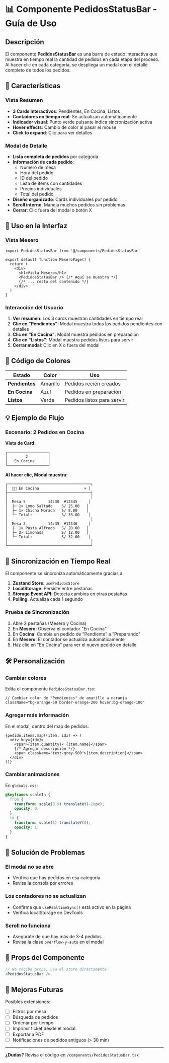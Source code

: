 # 📊 Componente PedidosStatusBar - Guía de Uso

## Descripción

El componente **PedidosStatusBar** es una barra de estado interactiva que muestra en tiempo real la cantidad de pedidos en cada etapa del proceso. Al hacer clic en cada categoría, se despliega un modal con el detalle completo de todos los pedidos.

## 🎯 Características

### Vista Resumen
- **3 Cards Interactivos**: Pendientes, En Cocina, Listos
- **Contadores en tiempo real**: Se actualizan automáticamente
- **Indicador visual**: Punto verde pulsante indica sincronización activa
- **Hover effects**: Cambio de color al pasar el mouse
- **Click to expand**: Clic para ver detalles

### Modal de Detalle
- **Lista completa de pedidos** por categoría
- **Información de cada pedido**:
  - Número de mesa
  - Hora del pedido
  - ID del pedido
  - Lista de items con cantidades
  - Precios individuales
  - Total del pedido
- **Diseño organizado**: Cards individuales por pedido
- **Scroll interno**: Maneja muchos pedidos sin problemas
- **Cerrar**: Clic fuera del modal o botón X

## 📱 Uso en la Interfaz

### Vista Mesero

```tsx
import PedidosStatusBar from '@/components/PedidosStatusBar'

export default function MeseroPage() {
  return (
    <div>
      <h1>Vista Mesero</h1>
      <PedidosStatusBar /> {/* Aquí se muestra */}
      {/* ... resto del contenido */}
    </div>
  )
}
```

### Interacción del Usuario

1. **Ver resumen**: Los 3 cards muestran cantidades en tiempo real
2. **Clic en "Pendientes"**: Modal muestra todos los pedidos pendientes con detalles
3. **Clic en "En Cocina"**: Modal muestra pedidos en preparación
4. **Clic en "Listos"**: Modal muestra pedidos listos para servir
5. **Cerrar modal**: Clic en X o fuera del modal

## 🎨 Código de Colores

| Estado | Color | Uso |
|--------|-------|-----|
| **Pendientes** | Amarillo | Pedidos recién creados |
| **En Cocina** | Azul | Pedidos en preparación |
| **Listos** | Verde | Pedidos listos para servir |

## 💡 Ejemplo de Flujo

### Escenario: 2 Pedidos en Cocina

**Vista de Card:**
```
┌──────────────────┐
│        2         │
│   En Cocina      │
└──────────────────┘
```

**Al hacer clic, Modal muestra:**
```
┌─────────────────────────────────────┐
│  👨‍🍳 En Cocina                    × │
├─────────────────────────────────────┤
│                                     │
│  Mesa 5          14:30  #12345     │
│  ├─ 1× Lomo Saltado    S/ 25.00   │
│  ├─ 1× Chicha Morada   S/ 8.00    │
│  └─ Total:             S/ 33.00    │
│                                     │
│  Mesa 3          14:35  #12346     │
│  ├─ 1× Pasta Alfredo   S/ 20.00   │
│  ├─ 2× Limonada        S/ 12.00   │
│  └─ Total:             S/ 32.00    │
│                                     │
└─────────────────────────────────────┘
```

## 🔄 Sincronización en Tiempo Real

El componente se sincroniza automáticamente gracias a:

1. **Zustand Store**: `usePedidosStore`
2. **LocalStorage**: Persiste entre pestañas
3. **Storage Event API**: Detecta cambios en otras pestañas
4. **Polling**: Actualiza cada 1 segundo

### Prueba de Sincronización

1. Abre 2 pestañas (Mesero y Cocina)
2. En **Mesero**: Observa el contador "En Cocina"
3. En **Cocina**: Cambia un pedido de "Pendiente" a "Preparando"
4. En **Mesero**: El contador se actualiza automáticamente
5. Haz clic en "En Cocina" para ver el nuevo pedido en detalle

## 🛠️ Personalización

### Cambiar colores

Edita el componente `PedidosStatusBar.tsx`:

```tsx
// Cambiar color de "Pendientes" de amarillo a naranja
className="bg-orange-50 border-orange-200 hover:bg-orange-100"
```

### Agregar más información

En el modal, dentro del map de pedidos:

```tsx
{pedido.items.map((item, idx) => (
  <div key={idx}>
    <span>{item.quantity}× {item.name}</span>
    {/* Agregar descripción */}
    <span className="text-gray-500">{item.description}</span>
  </div>
))}
```

### Cambiar animaciones

En `globals.css`:

```css
@keyframes scaleIn {
  from {
    transform: scale(0.9) translateY(-20px);
    opacity: 0;
  }
  to {
    transform: scale(1) translateY(0);
    opacity: 1;
  }
}
```

## 🐛 Solución de Problemas

### El modal no se abre
- Verifica que hay pedidos en esa categoría
- Revisa la consola por errores

### Los contadores no se actualizan
- Confirma que `useRealtimeSync()` está activo en la página
- Verifica localStorage en DevTools

### Scroll no funciona
- Asegúrate de que hay más de 3-4 pedidos
- Revisa la clase `overflow-y-auto` en el modal

## 📝 Props del Componente

```typescript
// No recibe props, usa el store directamente
<PedidosStatusBar />
```

## 🚀 Mejoras Futuras

Posibles extensiones:

- [ ] Filtros por mesa
- [ ] Búsqueda de pedidos
- [ ] Ordenar por tiempo
- [ ] Imprimir ticket desde el modal
- [ ] Exportar a PDF
- [ ] Notificaciones de pedidos antiguos (> 30 min)

---

**¿Dudas?** Revisa el código en `/components/PedidosStatusBar.tsx`
